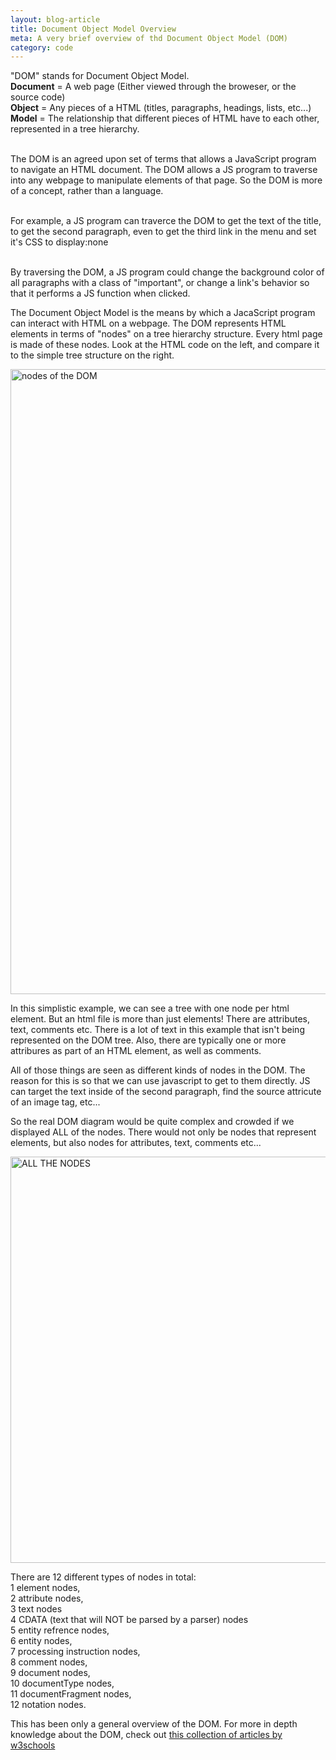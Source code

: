 ```yaml
---
layout: blog-article
title: Document Object Model Overview
meta: A very brief overview of thd Document Object Model (DOM)
category: code
---
```



<p>"DOM" stands for Document Object Model.<br>
<b>Document</b> = A web page (Either viewed through the broweser, or the source code)<br>
<b>Object</b> = Any pieces of a HTML (titles, paragraphs, headings, lists, etc...)<br>
<b>Model</b> =  The relationship that different pieces of HTML have to each other, represented in a tree hierarchy.<br><br>

The DOM is an agreed upon set of terms that allows a JavaScript program to navigate an HTML document. The DOM allows a JS program to traverse into any webpage to manipulate elements of that page. So the DOM is more of a concept, rather than a language.<br><br>

For example, a JS program can traverce the DOM to get the text of the title, to get the second paragraph, even to get the third link in the menu and set it's CSS to display:none<br><br>

By traversing the DOM, a JS program could change the background color of all paragraphs with a class of "important", or change a link's behavior so that it performs a JS function when clicked.</p>


<p>The Document Object Model is the means by which a JacaScript program can interact with HTML on a webpage.
The DOM represents HTML elements in terms of "nodes" on a tree hierarchy structure. Every html page is made of these nodes. Look at the HTML code on the left, and compare it to the simple tree structure on the right.</p>

<a data-flickr-embed="true"  href="https://www.flickr.com/photos/146669889@N04/33844356290/in/dateposted-public/" title="nodes of the DOM"><img src="https://c1.staticflickr.com/3/2915/33844356290_71b41fe740_m.jpg" width="1000" alt="nodes of the DOM"></a><script async src="//embedr.flickr.com/assets/client-code.js" charset="utf-8"></script>

<p>In this simplistic example, we can see a tree with one node per html element.
But an html file is more than just elements! There are attributes, text, comments etc. There is a lot of text in this example that isn't being represented on the DOM tree. Also, there are typically one or more attribures as part of an HTML element, as well as comments.<p>
<p>
All of those things are seen as different kinds of nodes in the DOM.
The reason for this is so that we can use javascript to get to them directly.
JS can target the text inside of the second paragraph, find the source attricute of an image tag, etc...

 So the real DOM diagram would be quite complex and crowded if we displayed ALL of the nodes. There would not only be nodes that represent elements, but also nodes for attributes, text, comments etc...</p>

<a data-flickr-embed="true"  href="https://www.flickr.com/photos/146669889@N04/33844356500/in/dateposted-public/" title="ALL THE NODES"><img src="https://c1.staticflickr.com/5/4172/33844356500_ce297ae542_m.jpg" width="650px" alt="ALL THE NODES"></a><script async src="//embedr.flickr.com/assets/client-code.js" charset="utf-8"></script>
<p>
There are 12 different types of nodes in total:<br>
1 element nodes,<br>
2 attribute nodes,<br>
3 text nodes<br>
4 CDATA (text that will NOT be parsed by a parser) nodes<br>
5 entity refrence nodes,<br>
6 entity nodes,<br>
7 processing instruction nodes,<br>
8 comment nodes,<br>
9 document nodes,<br>
10 documentType nodes,<br>
11 documentFragment nodes,<br>
12 notation nodes.<br>
</p>

<p>This has been only a general overview of the DOM. For more in depth knowledge about the DOM, check out <a href="https://www.w3schools.com/js/js_htmldom.asp" class="redlink" target="blank">this collection of articles by w3schools</a></p>